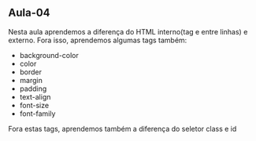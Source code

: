## Aula-04

Nesta aula aprendemos a diferença do HTML interno(tag e entre linhas) e externo. Fora isso, aprendemos algumas tags também: 
<br>
- background-color
- color
- border
- margin
- padding
- text-align
- font-size
- font-family

Fora estas tags, aprendemos também a diferença do seletor class e id
